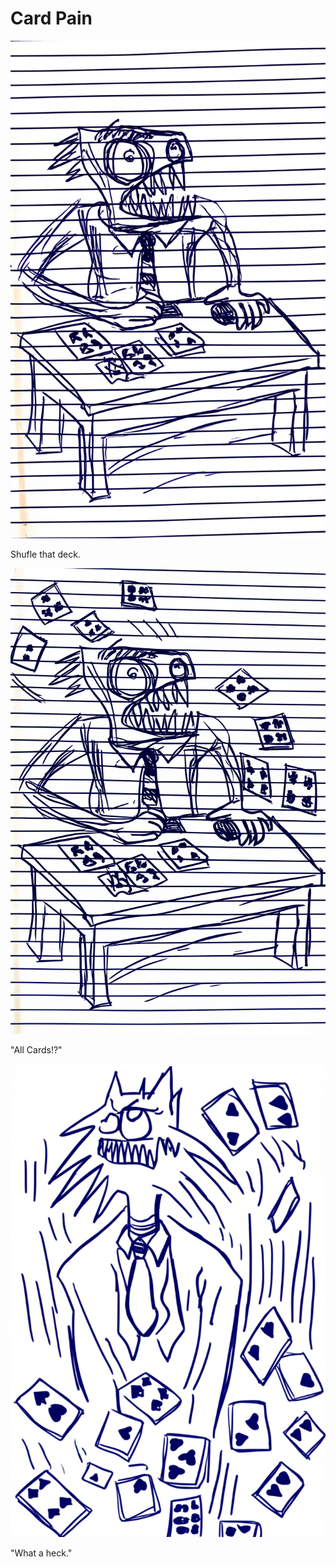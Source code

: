 # Card Pain

![Garrey Goosey sits at a small table with a deck of cards.](cards-1.png)

Shufle that deck.

![Garrey Goosey is fumbling with the deck, cards falling everywhere.](cards-2.png)

"All Cards!?"

![Garrey Goosey watches cards fly in all directions.](cards-3.png)

"What a heck."
